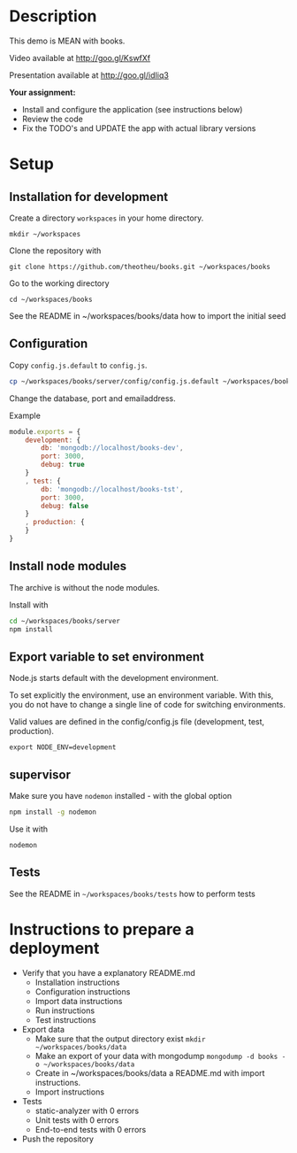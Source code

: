 Description
===========
This demo is MEAN with books.

Video available at http://goo.gl/KswfXf

Presentation available at http://goo.gl/idIiq3

**Your assignment:** 
- Install and configure the application (see instructions below)
- Review the code
- Fix the TODO's and UPDATE the app with actual library versions



Setup
=====
Installation for development
----------------------------

Create a directory `workspaces` in your home directory.
```
mkdir ~/workspaces
```

Clone the repository with
```
git clone https://github.com/theotheu/books.git ~/workspaces/books
```

Go to the working directory
```
cd ~/workspaces/books
```

See the README in ~/workspaces/books/data how to import the initial seed


Configuration
----------
Copy ```config.js.default``` to ```config.js```.
```sh
cp ~/workspaces/books/server/config/config.js.default ~/workspaces/books/server/config/config.js
```

Change the database, port and emailaddress.

Example
```javascript
module.exports = {
    development: {
        db: 'mongodb://localhost/books-dev',
        port: 3000,
        debug: true
    }
    , test: {
        db: 'mongodb://localhost/books-tst',
        port: 3000,
        debug: false
    }
    , production: {
    }
}
```

Install node modules
----------
The archive is without the node modules.

Install with
```sh
cd ~/workspaces/books/server
npm install
```

Export variable to set environment
----------------------------------
Node.js starts default with the development environment.

To set explicitly the environment, use an environment variable. With this, you do not have to change a single line of code for switching environments.

Valid values are defined in the config/config.js file (development, test, production).

```export NODE_ENV=development```


supervisor
----------
Make sure you have `nodemon` installed - with the global option

```sh
npm install -g nodemon
```

Use it with
```
nodemon
```

Tests
----------
See the README in `~/workspaces/books/tests` how to perform tests


Instructions to prepare a deployment
===================================

- Verify that you have a explanatory README.md
  - Installation instructions
  - Configuration instructions
  - Import data instructions
  - Run instructions
  - Test instructions
- Export data
  - Make sure that the output directory exist ```mkdir ~/workspaces/books/data```
  - Make an export of your data with mongodump ```mongodump -d books -o ~/workspaces/books/data```
  - Create in ~/workspaces/books/data a README.md with import instructions.
  - Import instructions
- Tests
  - static-analyzer with 0 errors
  - Unit tests with 0 errors
  - End-to-end tests with 0 errors
- Push the repository



